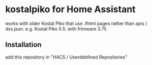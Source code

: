 # kostalpiko for Home Assistant

works with older Kostal Piko that use .fhtml pages rather than apis / dxs.json.
e.g. Kostal Piko 5.5. with frimware 3.75

## Installation
add this repository in "HACS / Userddefined Repositories"

##
